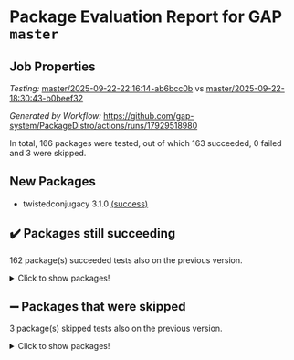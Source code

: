 # Package Evaluation Report for GAP `master`

## Job Properties

*Testing:* [master/2025-09-22-22:16:14-ab6bcc0b](https://github.com/gap-system/PackageDistro/blob/data/reports/master/2025-09-22-22:16:14-ab6bcc0b) vs [master/2025-09-22-18:30:43-b0beef32](https://github.com/gap-system/PackageDistro/blob/data/reports/master/2025-09-22-18:30:43-b0beef32)

*Generated by Workflow:* https://github.com/gap-system/PackageDistro/actions/runs/17929518980

In total, 166 packages were tested, out of which 163 succeeded, 0 failed and 3 were skipped.

## New Packages

- twistedconjugacy 3.1.0 [(success)](https://github.com/gap-system/PackageDistro/actions/runs/17929518980/job/50984105990)

## :heavy_check_mark: Packages still succeeding

162 package(s) succeeded tests also on the previous version.
<details><summary>Click to show packages!</summary>

- 4ti2interface 2024.11-01 [(success)](https://github.com/gap-system/PackageDistro/actions/runs/17929518980/job/50984105624)
- ace 5.7.0 [(success)](https://github.com/gap-system/PackageDistro/actions/runs/17929518980/job/50984105652)
- aclib 1.3.3 [(success)](https://github.com/gap-system/PackageDistro/actions/runs/17929518980/job/50984105640)
- agt 0.3.1 [(success)](https://github.com/gap-system/PackageDistro/actions/runs/17929518980/job/50984105666)
- alco 1.1.2 [(success)](https://github.com/gap-system/PackageDistro/actions/runs/17929518980/job/50984105635)
- alnuth 3.2.1 [(success)](https://github.com/gap-system/PackageDistro/actions/runs/17929518980/job/50984105669)
- anupq 3.3.2 [(success)](https://github.com/gap-system/PackageDistro/actions/runs/17929518980/job/50984105667)
- atlasrep 2.1.9 [(success)](https://github.com/gap-system/PackageDistro/actions/runs/17929518980/job/50984105670)
- autodoc 2025.05.09 [(success)](https://github.com/gap-system/PackageDistro/actions/runs/17929518980/job/50984105629)
- automata 1.16 [(success)](https://github.com/gap-system/PackageDistro/actions/runs/17929518980/job/50984105663)
- automgrp 1.3.3 [(success)](https://github.com/gap-system/PackageDistro/actions/runs/17929518980/job/50984105649)
- autpgrp 1.11.1 [(success)](https://github.com/gap-system/PackageDistro/actions/runs/17929518980/job/50984105642)
- cap 2025.09-04 [(success)](https://github.com/gap-system/PackageDistro/actions/runs/17929518980/job/50984105648)
- caratinterface 2.3.7 [(success)](https://github.com/gap-system/PackageDistro/actions/runs/17929518980/job/50984105661)
- cddinterface 2025.06.24 [(success)](https://github.com/gap-system/PackageDistro/actions/runs/17929518980/job/50984105650)
- circle 1.6.6 [(success)](https://github.com/gap-system/PackageDistro/actions/runs/17929518980/job/50984105653)
- classicpres 1.22 [(success)](https://github.com/gap-system/PackageDistro/actions/runs/17929518980/job/50984105654)
- cohomolo 1.6.11 [(success)](https://github.com/gap-system/PackageDistro/actions/runs/17929518980/job/50984105706)
- congruence 1.2.7 [(success)](https://github.com/gap-system/PackageDistro/actions/runs/17929518980/job/50984105680)
- corefreesub 0.6 [(success)](https://github.com/gap-system/PackageDistro/actions/runs/17929518980/job/50984105693)
- corelg 1.57 [(success)](https://github.com/gap-system/PackageDistro/actions/runs/17929518980/job/50984105691)
- crime 1.6 [(success)](https://github.com/gap-system/PackageDistro/actions/runs/17929518980/job/50984105685)
- crisp 1.4.8 [(success)](https://github.com/gap-system/PackageDistro/actions/runs/17929518980/job/50984105733)
- crypting 0.10.6 [(success)](https://github.com/gap-system/PackageDistro/actions/runs/17929518980/job/50984105695)
- cryst 4.1.30 [(success)](https://github.com/gap-system/PackageDistro/actions/runs/17929518980/job/50984105696)
- crystcat 1.1.10 [(success)](https://github.com/gap-system/PackageDistro/actions/runs/17929518980/job/50984105703)
- ctbllib 1.3.11 [(success)](https://github.com/gap-system/PackageDistro/actions/runs/17929518980/job/50984105713)
- cubefree 1.21 [(success)](https://github.com/gap-system/PackageDistro/actions/runs/17929518980/job/50984105710)
- curlinterface 2.4.2 [(success)](https://github.com/gap-system/PackageDistro/actions/runs/17929518980/job/50984105694)
- cvec 2.8.4 [(success)](https://github.com/gap-system/PackageDistro/actions/runs/17929518980/job/50984105730)
- datastructures 0.3.3 [(success)](https://github.com/gap-system/PackageDistro/actions/runs/17929518980/job/50984105700)
- deepthought 1.0.9 [(success)](https://github.com/gap-system/PackageDistro/actions/runs/17929518980/job/50984105697)
- design 1.8.2 [(success)](https://github.com/gap-system/PackageDistro/actions/runs/17929518980/job/50984105720)
- difsets 2.3.1 [(success)](https://github.com/gap-system/PackageDistro/actions/runs/17929518980/job/50984105714)
- digraphs 1.12.2 [(success)](https://github.com/gap-system/PackageDistro/actions/runs/17929518980/job/50984105704)
- edim 1.3.8 [(success)](https://github.com/gap-system/PackageDistro/actions/runs/17929518980/job/50984105728)
- example 4.4.1 [(success)](https://github.com/gap-system/PackageDistro/actions/runs/17929518980/job/50984105717)
- examplesforhomalg 2023.10-01 [(success)](https://github.com/gap-system/PackageDistro/actions/runs/17929518980/job/50984105732)
- factint 1.6.3 [(success)](https://github.com/gap-system/PackageDistro/actions/runs/17929518980/job/50984105734)
- ferret 1.0.15 [(success)](https://github.com/gap-system/PackageDistro/actions/runs/17929518980/job/50984105740)
- fga 1.5.0 [(success)](https://github.com/gap-system/PackageDistro/actions/runs/17929518980/job/50984105719)
- fining 1.5.6 [(success)](https://github.com/gap-system/PackageDistro/actions/runs/17929518980/job/50984105729)
- float 1.0.9 [(success)](https://github.com/gap-system/PackageDistro/actions/runs/17929518980/job/50984105745)
- format 1.4.4 [(success)](https://github.com/gap-system/PackageDistro/actions/runs/17929518980/job/50984105749)
- forms 1.2.13 [(success)](https://github.com/gap-system/PackageDistro/actions/runs/17929518980/job/50984105737)
- fplsa 1.2.7 [(success)](https://github.com/gap-system/PackageDistro/actions/runs/17929518980/job/50984105726)
- fr 2.4.13 [(success)](https://github.com/gap-system/PackageDistro/actions/runs/17929518980/job/50984105756)
- francy 2.0.3 [(success)](https://github.com/gap-system/PackageDistro/actions/runs/17929518980/job/50984105743)
- fwtree 1.3 [(success)](https://github.com/gap-system/PackageDistro/actions/runs/17929518980/job/50984105752)
- gapdoc 1.6.7 [(success)](https://github.com/gap-system/PackageDistro/actions/runs/17929518980/job/50984105746)
- gauss 2024.11-01 [(success)](https://github.com/gap-system/PackageDistro/actions/runs/17929518980/job/50984105764)
- gaussforhomalg 2024.08-01 [(success)](https://github.com/gap-system/PackageDistro/actions/runs/17929518980/job/50984105742)
- gbnp 1.1.0 [(success)](https://github.com/gap-system/PackageDistro/actions/runs/17929518980/job/50984105769)
- generalizedmorphismsforcap 2025.08-01 [(success)](https://github.com/gap-system/PackageDistro/actions/runs/17929518980/job/50984105748)
- genss 1.6.9 [(success)](https://github.com/gap-system/PackageDistro/actions/runs/17929518980/job/50984105776)
- gradedmodules 2024.12-01 [(success)](https://github.com/gap-system/PackageDistro/actions/runs/17929518980/job/50984105755)
- gradedringforhomalg 2024.07-01 [(success)](https://github.com/gap-system/PackageDistro/actions/runs/17929518980/job/50984105750)
- grape 4.9.3 [(success)](https://github.com/gap-system/PackageDistro/actions/runs/17929518980/job/50984105754)
- groupoids 1.79 [(success)](https://github.com/gap-system/PackageDistro/actions/runs/17929518980/job/50984105766)
- grpconst 2.6.5 [(success)](https://github.com/gap-system/PackageDistro/actions/runs/17929518980/job/50984105762)
- guarana 0.96.3 [(success)](https://github.com/gap-system/PackageDistro/actions/runs/17929518980/job/50984105753)
- guava 3.20 [(success)](https://github.com/gap-system/PackageDistro/actions/runs/17929518980/job/50984105771)
- hap 1.70 [(success)](https://github.com/gap-system/PackageDistro/actions/runs/17929518980/job/50984105761)
- hapcryst 0.1.15 [(success)](https://github.com/gap-system/PackageDistro/actions/runs/17929518980/job/50984105779)
- hecke 1.5.4 [(success)](https://github.com/gap-system/PackageDistro/actions/runs/17929518980/job/50984105783)
- help 4.0 [(success)](https://github.com/gap-system/PackageDistro/actions/runs/17929518980/job/50984105775)
- homalg 2024.01-01 [(success)](https://github.com/gap-system/PackageDistro/actions/runs/17929518980/job/50984105757)
- homalgtocas 2025.08-01 [(success)](https://github.com/gap-system/PackageDistro/actions/runs/17929518980/job/50984105777)
- ibnp 0.17 [(success)](https://github.com/gap-system/PackageDistro/actions/runs/17929518980/job/50984105770)
- idrel 2.48 [(success)](https://github.com/gap-system/PackageDistro/actions/runs/17929518980/job/50984105780)
- images 1.3.3 [(success)](https://github.com/gap-system/PackageDistro/actions/runs/17929518980/job/50984105801)
- inducereduce 1.1 [(success)](https://github.com/gap-system/PackageDistro/actions/runs/17929518980/job/50984105806)
- intpic 0.4.0 [(success)](https://github.com/gap-system/PackageDistro/actions/runs/17929518980/job/50984105785)
- io 4.9.3 [(success)](https://github.com/gap-system/PackageDistro/actions/runs/17929518980/job/50984106073)
- io_forhomalg 2023.02-04 [(success)](https://github.com/gap-system/PackageDistro/actions/runs/17929518980/job/50984105794)
- irredsol 1.4.4 [(success)](https://github.com/gap-system/PackageDistro/actions/runs/17929518980/job/50984105788)
- json 2.2.3 [(success)](https://github.com/gap-system/PackageDistro/actions/runs/17929518980/job/50984105790)
- jupyterkernel 1.5.1 [(success)](https://github.com/gap-system/PackageDistro/actions/runs/17929518980/job/50984105809)
- jupyterviz 1.5.6 [(success)](https://github.com/gap-system/PackageDistro/actions/runs/17929518980/job/50984105796)
- kan 1.37 [(success)](https://github.com/gap-system/PackageDistro/actions/runs/17929518980/job/50984105844)
- kbmag 1.5.11 [(success)](https://github.com/gap-system/PackageDistro/actions/runs/17929518980/job/50984105895)
- laguna 3.9.7 [(success)](https://github.com/gap-system/PackageDistro/actions/runs/17929518980/job/50984105859)
- liealgdb 2.2.1 [(success)](https://github.com/gap-system/PackageDistro/actions/runs/17929518980/job/50984106056)
- liepring 2.9.1 [(success)](https://github.com/gap-system/PackageDistro/actions/runs/17929518980/job/50984105830)
- liering 2.4.2 [(success)](https://github.com/gap-system/PackageDistro/actions/runs/17929518980/job/50984106403)
- linearalgebraforcap 2025.09-01 [(success)](https://github.com/gap-system/PackageDistro/actions/runs/17929518980/job/50984105880)
- lins 0.9 [(success)](https://github.com/gap-system/PackageDistro/actions/runs/17929518980/job/50984105854)
- localizeringforhomalg 2023.10-01 [(success)](https://github.com/gap-system/PackageDistro/actions/runs/17929518980/job/50984105847)
- loops 3.4.4 [(success)](https://github.com/gap-system/PackageDistro/actions/runs/17929518980/job/50984105831)
- lpres 1.1.1 [(success)](https://github.com/gap-system/PackageDistro/actions/runs/17929518980/job/50984105825)
- majoranaalgebras 1.5.2 [(success)](https://github.com/gap-system/PackageDistro/actions/runs/17929518980/job/50984105823)
- mapclass 1.4.6 [(success)](https://github.com/gap-system/PackageDistro/actions/runs/17929518980/job/50984105835)
- matgrp 0.72 [(success)](https://github.com/gap-system/PackageDistro/actions/runs/17929518980/job/50984105838)
- matricesforhomalg 2025.09-01 [(success)](https://github.com/gap-system/PackageDistro/actions/runs/17929518980/job/50984105833)
- modisom 3.0.0 [(success)](https://github.com/gap-system/PackageDistro/actions/runs/17929518980/job/50984105837)
- modulepresentationsforcap 2025.09-01 [(success)](https://github.com/gap-system/PackageDistro/actions/runs/17929518980/job/50984105881)
- modules 2024.12-01 [(success)](https://github.com/gap-system/PackageDistro/actions/runs/17929518980/job/50984105818)
- monoidalcategories 2025.08-02 [(success)](https://github.com/gap-system/PackageDistro/actions/runs/17929518980/job/50984105862)
- nconvex 2024.12-01 [(success)](https://github.com/gap-system/PackageDistro/actions/runs/17929518980/job/50984105821)
- nilmat 1.4.2 [(success)](https://github.com/gap-system/PackageDistro/actions/runs/17929518980/job/50984105866)
- nock 1.5 [(success)](https://github.com/gap-system/PackageDistro/actions/runs/17929518980/job/50984105853)
- normalizinterface 1.4.1 [(success)](https://github.com/gap-system/PackageDistro/actions/runs/17929518980/job/50984106166)
- nq 2.5.11 [(success)](https://github.com/gap-system/PackageDistro/actions/runs/17929518980/job/50984105910)
- numericalsgps 1.4.0 [(success)](https://github.com/gap-system/PackageDistro/actions/runs/17929518980/job/50984105879)
- openmath 11.5.3 [(success)](https://github.com/gap-system/PackageDistro/actions/runs/17929518980/job/50984105850)
- orb 5.0.1 [(success)](https://github.com/gap-system/PackageDistro/actions/runs/17929518980/job/50984105860)
- packagemanager 1.6.3 [(success)](https://github.com/gap-system/PackageDistro/actions/runs/17929518980/job/50984105851)
- patternclass 2.4.5 [(success)](https://github.com/gap-system/PackageDistro/actions/runs/17929518980/job/50984105892)
- permut 2.0.5 [(success)](https://github.com/gap-system/PackageDistro/actions/runs/17929518980/job/50984105876)
- polenta 1.3.11 [(success)](https://github.com/gap-system/PackageDistro/actions/runs/17929518980/job/50984105893)
- polycyclic 2.17 [(success)](https://github.com/gap-system/PackageDistro/actions/runs/17929518980/job/50984105887)
- polymaking 0.8.7 [(success)](https://github.com/gap-system/PackageDistro/actions/runs/17929518980/job/50984105905)
- primgrp 4.0.0 [(success)](https://github.com/gap-system/PackageDistro/actions/runs/17929518980/job/50984105926)
- profiling 2.6.2 [(success)](https://github.com/gap-system/PackageDistro/actions/runs/17929518980/job/50984105891)
- qdistrnd 0.9.5 [(success)](https://github.com/gap-system/PackageDistro/actions/runs/17929518980/job/50984105877)
- qpa 1.35 [(success)](https://github.com/gap-system/PackageDistro/actions/runs/17929518980/job/50984105898)
- quagroup 1.8.4 [(success)](https://github.com/gap-system/PackageDistro/actions/runs/17929518980/job/50984105918)
- radiroot 2.9 [(success)](https://github.com/gap-system/PackageDistro/actions/runs/17929518980/job/50984105896)
- rcwa 4.8.0 [(success)](https://github.com/gap-system/PackageDistro/actions/runs/17929518980/job/50984105912)
- rds 1.8 [(success)](https://github.com/gap-system/PackageDistro/actions/runs/17929518980/job/50984105907)
- recog 1.4.4 [(success)](https://github.com/gap-system/PackageDistro/actions/runs/17929518980/job/50984105920)
- repndecomp 1.3.1 [(success)](https://github.com/gap-system/PackageDistro/actions/runs/17929518980/job/50984105923)
- repsn 3.1.2 [(success)](https://github.com/gap-system/PackageDistro/actions/runs/17929518980/job/50984105909)
- resclasses 4.7.3 [(success)](https://github.com/gap-system/PackageDistro/actions/runs/17929518980/job/50984105929)
- ringsforhomalg 2024.11-02 [(success)](https://github.com/gap-system/PackageDistro/actions/runs/17929518980/job/50984105941)
- sco 2023.08-01 [(success)](https://github.com/gap-system/PackageDistro/actions/runs/17929518980/job/50984105921)
- scscp 2.4.4 [(success)](https://github.com/gap-system/PackageDistro/actions/runs/17929518980/job/50984105933)
- semigroups 5.5.4 [(success)](https://github.com/gap-system/PackageDistro/actions/runs/17929518980/job/50984105963)
- sglppow 2.4 [(success)](https://github.com/gap-system/PackageDistro/actions/runs/17929518980/job/50984106009)
- sgpviz 0.999.6 [(success)](https://github.com/gap-system/PackageDistro/actions/runs/17929518980/job/50984105969)
- simpcomp 2.1.14 [(success)](https://github.com/gap-system/PackageDistro/actions/runs/17929518980/job/50984105946)
- singular 2025.08.26 [(success)](https://github.com/gap-system/PackageDistro/actions/runs/17929518980/job/50984105950)
- sl2reps 1.1 [(success)](https://github.com/gap-system/PackageDistro/actions/runs/17929518980/job/50984105932)
- sla 1.6.2 [(success)](https://github.com/gap-system/PackageDistro/actions/runs/17929518980/job/50984105940)
- smallantimagmas 0.4.1 [(success)](https://github.com/gap-system/PackageDistro/actions/runs/17929518980/job/50984105976)
- smallclassnr 1.4.1 [(success)](https://github.com/gap-system/PackageDistro/actions/runs/17929518980/job/50984106018)
- smallgrp 1.5.4 [(success)](https://github.com/gap-system/PackageDistro/actions/runs/17929518980/job/50984105964)
- smallsemi 0.7.2 [(success)](https://github.com/gap-system/PackageDistro/actions/runs/17929518980/job/50984105938)
- sonata 2.9.6 [(success)](https://github.com/gap-system/PackageDistro/actions/runs/17929518980/job/50984105981)
- sophus 1.27 [(success)](https://github.com/gap-system/PackageDistro/actions/runs/17929518980/job/50984106034)
- sotgrps 1.3 [(success)](https://github.com/gap-system/PackageDistro/actions/runs/17929518980/job/50984105999)
- spinsym 1.5.2 [(success)](https://github.com/gap-system/PackageDistro/actions/runs/17929518980/job/50984105968)
- standardff 1.0 [(success)](https://github.com/gap-system/PackageDistro/actions/runs/17929518980/job/50984106002)
- symbcompcc 1.3.2 [(success)](https://github.com/gap-system/PackageDistro/actions/runs/17929518980/job/50984106021)
- thelma 1.3 [(success)](https://github.com/gap-system/PackageDistro/actions/runs/17929518980/job/50984106004)
- tomlib 1.2.11 [(success)](https://github.com/gap-system/PackageDistro/actions/runs/17929518980/job/50984105970)
- toolsforhomalg 2025.05-01 [(success)](https://github.com/gap-system/PackageDistro/actions/runs/17929518980/job/50984105993)
- toric 1.9.6 [(success)](https://github.com/gap-system/PackageDistro/actions/runs/17929518980/job/50984105974)
- transgrp 3.6.5 [(success)](https://github.com/gap-system/PackageDistro/actions/runs/17929518980/job/50984106037)
- typeset 1.2.3 [(success)](https://github.com/gap-system/PackageDistro/actions/runs/17929518980/job/50984106010)
- ugaly 4.1.3 [(success)](https://github.com/gap-system/PackageDistro/actions/runs/17929518980/job/50984106013)
- unipot 1.6 [(success)](https://github.com/gap-system/PackageDistro/actions/runs/17929518980/job/50984106011)
- unitlib 5.0.0 [(success)](https://github.com/gap-system/PackageDistro/actions/runs/17929518980/job/50984106019)
- utils 0.92 [(success)](https://github.com/gap-system/PackageDistro/actions/runs/17929518980/job/50984106016)
- uuid 0.7 [(success)](https://github.com/gap-system/PackageDistro/actions/runs/17929518980/job/50984106025)
- walrus 0.9991 [(success)](https://github.com/gap-system/PackageDistro/actions/runs/17929518980/job/50984106046)
- wedderga 4.11.1 [(success)](https://github.com/gap-system/PackageDistro/actions/runs/17929518980/job/50984106026)
- wpe 0.8 [(success)](https://github.com/gap-system/PackageDistro/actions/runs/17929518980/job/50984105984)
- xmod 2.95 [(success)](https://github.com/gap-system/PackageDistro/actions/runs/17929518980/job/50984106008)
- xmodalg 1.32 [(success)](https://github.com/gap-system/PackageDistro/actions/runs/17929518980/job/50984106031)
- yangbaxter 0.10.7 [(success)](https://github.com/gap-system/PackageDistro/actions/runs/17929518980/job/50984106075)
- zeromqinterface 0.17 [(success)](https://github.com/gap-system/PackageDistro/actions/runs/17929518980/job/50984106042)
</details>

## :heavy_minus_sign: Packages that were skipped

3 package(s) skipped tests also on the previous version.
<details><summary>Click to show packages!</summary>

- browse 1.8.21 [(skipped)](https://github.com/gap-system/PackageDistro/actions/runs/17929518980/job/50983656946)
- itc 1.5.1 [(skipped)](https://github.com/gap-system/PackageDistro/actions/runs/17929518980/job/50983656946)
- xgap 4.33 [(skipped)](https://github.com/gap-system/PackageDistro/actions/runs/17929518980/job/50983656946)
</details>

